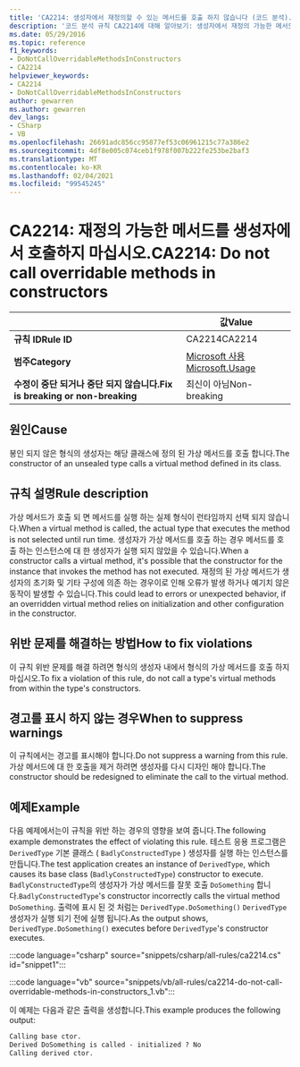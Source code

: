 ```yaml
---
title: 'CA2214: 생성자에서 재정의할 수 있는 메서드를 호출 하지 않습니다 (코드 분석).'
description: '코드 분석 규칙 CA2214에 대해 알아보기: 생성자에서 재정의 가능한 메서드를 호출 하지 마세요.'
ms.date: 05/29/2016
ms.topic: reference
f1_keywords:
- DoNotCallOverridableMethodsInConstructors
- CA2214
helpviewer_keywords:
- CA2214
- DoNotCallOverridableMethodsInConstructors
author: gewarren
ms.author: gewarren
dev_langs:
- CSharp
- VB
ms.openlocfilehash: 26691adc856cc95877ef53c06961215c77a386e2
ms.sourcegitcommit: 4df8e005c074ceb1f978f007b222fe253be2baf3
ms.translationtype: MT
ms.contentlocale: ko-KR
ms.lasthandoff: 02/04/2021
ms.locfileid: "99545245"
---
```

# <a name="ca2214-do-not-call-overridable-methods-in-constructors"></a><span data-ttu-id="c207a-103">CA2214: 재정의 가능한 메서드를 생성자에서 호출하지 마십시오.</span><span class="sxs-lookup"><span data-stu-id="c207a-103">CA2214: Do not call overridable methods in constructors</span></span>

| | <span data-ttu-id="c207a-104">값</span><span class="sxs-lookup"><span data-stu-id="c207a-104">Value</span></span> |
|-|-|
| <span data-ttu-id="c207a-105">**규칙 ID**</span><span class="sxs-lookup"><span data-stu-id="c207a-105">**Rule ID**</span></span> |<span data-ttu-id="c207a-106">CA2214</span><span class="sxs-lookup"><span data-stu-id="c207a-106">CA2214</span></span>|
| <span data-ttu-id="c207a-107">**범주**</span><span class="sxs-lookup"><span data-stu-id="c207a-107">**Category**</span></span> |[<span data-ttu-id="c207a-108">Microsoft 사용</span><span class="sxs-lookup"><span data-stu-id="c207a-108">Microsoft.Usage</span></span>](usage-warnings.md)|
| <span data-ttu-id="c207a-109">**수정이 중단 되거나 중단 되지 않습니다.**</span><span class="sxs-lookup"><span data-stu-id="c207a-109">**Fix is breaking or non-breaking**</span></span> |<span data-ttu-id="c207a-110">최신이 아님</span><span class="sxs-lookup"><span data-stu-id="c207a-110">Non-breaking</span></span>|

## <a name="cause"></a><span data-ttu-id="c207a-111">원인</span><span class="sxs-lookup"><span data-stu-id="c207a-111">Cause</span></span>

<span data-ttu-id="c207a-112">봉인 되지 않은 형식의 생성자는 해당 클래스에 정의 된 가상 메서드를 호출 합니다.</span><span class="sxs-lookup"><span data-stu-id="c207a-112">The constructor of an unsealed type calls a virtual method defined in its class.</span></span>

## <a name="rule-description"></a><span data-ttu-id="c207a-113">규칙 설명</span><span class="sxs-lookup"><span data-stu-id="c207a-113">Rule description</span></span>

<span data-ttu-id="c207a-114">가상 메서드가 호출 되 면 메서드를 실행 하는 실제 형식이 런타임까지 선택 되지 않습니다.</span><span class="sxs-lookup"><span data-stu-id="c207a-114">When a virtual method is called, the actual type that executes the method is not selected until run time.</span></span> <span data-ttu-id="c207a-115">생성자가 가상 메서드를 호출 하는 경우 메서드를 호출 하는 인스턴스에 대 한 생성자가 실행 되지 않았을 수 있습니다.</span><span class="sxs-lookup"><span data-stu-id="c207a-115">When a constructor calls a virtual method, it's possible that the constructor for the instance that invokes the method has not executed.</span></span> <span data-ttu-id="c207a-116">재정의 된 가상 메서드가 생성자의 초기화 및 기타 구성에 의존 하는 경우이로 인해 오류가 발생 하거나 예기치 않은 동작이 발생할 수 있습니다.</span><span class="sxs-lookup"><span data-stu-id="c207a-116">This could lead to errors or unexpected behavior, if an overridden virtual method relies on initialization and other configuration in the constructor.</span></span>

## <a name="how-to-fix-violations"></a><span data-ttu-id="c207a-117">위반 문제를 해결하는 방법</span><span class="sxs-lookup"><span data-stu-id="c207a-117">How to fix violations</span></span>

<span data-ttu-id="c207a-118">이 규칙 위반 문제를 해결 하려면 형식의 생성자 내에서 형식의 가상 메서드를 호출 하지 마십시오.</span><span class="sxs-lookup"><span data-stu-id="c207a-118">To fix a violation of this rule, do not call a type's virtual methods from within the type's constructors.</span></span>

## <a name="when-to-suppress-warnings"></a><span data-ttu-id="c207a-119">경고를 표시 하지 않는 경우</span><span class="sxs-lookup"><span data-stu-id="c207a-119">When to suppress warnings</span></span>

<span data-ttu-id="c207a-120">이 규칙에서는 경고를 표시해야 합니다.</span><span class="sxs-lookup"><span data-stu-id="c207a-120">Do not suppress a warning from this rule.</span></span> <span data-ttu-id="c207a-121">가상 메서드에 대 한 호출을 제거 하려면 생성자를 다시 디자인 해야 합니다.</span><span class="sxs-lookup"><span data-stu-id="c207a-121">The constructor should be redesigned to eliminate the call to the virtual method.</span></span>

## <a name="example"></a><span data-ttu-id="c207a-122">예제</span><span class="sxs-lookup"><span data-stu-id="c207a-122">Example</span></span>

<span data-ttu-id="c207a-123">다음 예제에서는이 규칙을 위반 하는 경우의 영향을 보여 줍니다.</span><span class="sxs-lookup"><span data-stu-id="c207a-123">The following example demonstrates the effect of violating this rule.</span></span> <span data-ttu-id="c207a-124">테스트 응용 프로그램은 `DerivedType` 기본 클래스 ( `BadlyConstructedType` ) 생성자를 실행 하는 인스턴스를 만듭니다.</span><span class="sxs-lookup"><span data-stu-id="c207a-124">The test application creates an instance of `DerivedType`, which causes its base class (`BadlyConstructedType`) constructor to execute.</span></span> <span data-ttu-id="c207a-125">`BadlyConstructedType`의 생성자가 가상 메서드를 잘못 호출 `DoSomething` 합니다.</span><span class="sxs-lookup"><span data-stu-id="c207a-125">`BadlyConstructedType`'s constructor incorrectly calls the virtual method `DoSomething`.</span></span> <span data-ttu-id="c207a-126">출력에 표시 된 것 처럼는 `DerivedType.DoSomething()` `DerivedType` 생성자가 실행 되기 전에 실행 됩니다.</span><span class="sxs-lookup"><span data-stu-id="c207a-126">As the output shows, `DerivedType.DoSomething()` executes before `DerivedType`'s constructor executes.</span></span>

:::code language="csharp" source="snippets/csharp/all-rules/ca2214.cs" id="snippet1":::

:::code language="vb" source="snippets/vb/all-rules/ca2214-do-not-call-overridable-methods-in-constructors_1.vb":::

<span data-ttu-id="c207a-127">이 예제는 다음과 같은 출력을 생성합니다.</span><span class="sxs-lookup"><span data-stu-id="c207a-127">This example produces the following output:</span></span>

```txt
Calling base ctor.
Derived DoSomething is called - initialized ? No
Calling derived ctor.
```
